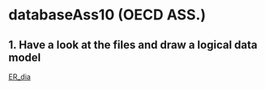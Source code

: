 # databaseAss10 (OECD ASS.)

## 1. Have a look at the files and draw a logical data model



[ER_dia](https://github.com/kasperpagh/databaseAss10/blob/master/data1.jpg)

